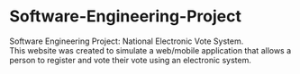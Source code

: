 # Software-Engineering-Project
Software Engineering Project: National Electronic Vote System.  
This website was created to simulate a web/mobile application that allows a person to register and vote their vote using an electronic system.
